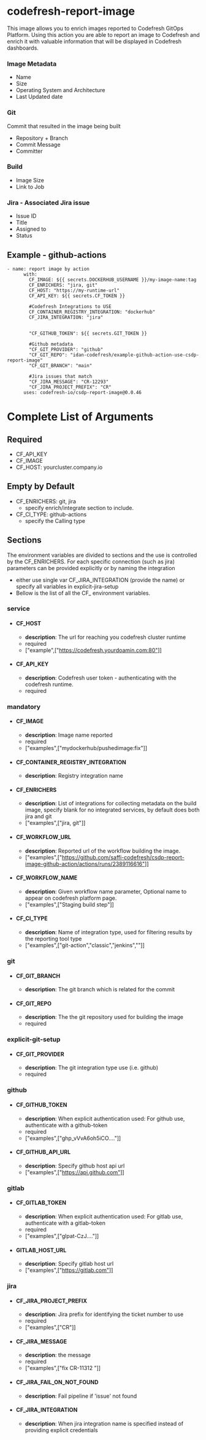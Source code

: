 # codefresh-report-image
This image allows you to enrich images reported to Codefresh GitOps Platform. 
Using this action you are able to report an image to Codefresh and enrich it with valuable information that will be displayed in Codefresh dashboards.

### Image Metadata
* Name
* Size
* Operating System and Architecture
* Last Updated date

### Git
Commit that resulted in the image being built
* Repository + Branch
* Commit Message
* Committer

### Build
* Image Size
* Link to Job

### Jira - Associated Jira issue
* Issue ID
* Title
* Assigned to
* Status

## Example - github-actions
  ```
  - name: report image by action
        with:
          CF_IMAGE: ${{ secrets.DOCKERHUB_USERNAME }}/my-image-name:tag
          CF_ENRICHERS: "jira, git"
          CF_HOST: "https://my-runtime-url"
          CF_API_KEY: ${{ secrets.CF_TOKEN }}
          
          #Codefresh Integrations to USE
          CF_CONTAINER_REGISTRY_INTEGRATION: "dockerhub"
          CF_JIRA_INTEGRATION: "jira"

                 
          "CF_GITHUB_TOKEN": ${{ secrets.GIT_TOKEN }}
          
          #Github metadata
          "CF_GIT_PROVIDER": "github"
          "CF_GIT_REPO": "idan-codefresh/example-github-action-use-csdp-report-image"
          "CF_GIT_BRANCH": "main"
          
	      #Jira issues that match
          "CF_JIRA_MESSAGE": "CR-12293"
          "CF_JIRA_PROJECT_PREFIX": "CR"
        uses: codefresh-io/csdp-report-image@0.0.46

  ```


# Complete List of Arguments
## Required
* CF_API_KEY
* CF_IMAGE
* CF_HOST:  yourcluster.company.io

## Empty by Default
* CF_ENRICHERS: git, jira
  * specify enrich/integrate section to include.
* CF_CI_TYPE: github-actions
  * specify the Calling type
  
## Sections 
The environment variables are divided to sections and the use is controlled by the CF_ENRICHERS. 
For each specific connection (such as jira) parameters can be provided explicitly or by naming the integration
* either use single var CF_JIRA_INTEGRATION (provide the name) or specify all variables in explicit-jira-setup
* Bellow is the list of all the CF_ environment variables. 


### service
- #### CF_HOST
  - **description**: The url for reaching you codefresh cluster runtime
  - required
  - ["example",["https://codefresh.yourdoamin.com:80"]]
- #### CF_API_KEY
  - **description**: Codefresh user token - authenticating with the codefresh runtime.
  - required
### mandatory
- #### CF_IMAGE
  - **description**: Image name reported
  - required
  - ["examples",["mydockerhub/pushedimage:fix"]]
- #### CF_CONTAINER_REGISTRY_INTEGRATION
  - **description**: Registry integration name
- #### CF_ENRICHERS
  - **description**: List of integrations for collecting metadata on the build image, specify blank for no integrated services, by default does both jira and git
  - ["examples",["jira, git"]]
- #### CF_WORKFLOW_URL
  - **description**: Reported url of the workflow building the image.
  - ["examples",["https://github.com/saffi-codefresh/csdp-report-image-github-action/actions/runs/2389116616"]]
- #### CF_WORKFLOW_NAME
  - **description**: Given workflow name parameter, Optional name to appear on codefresh platform page.
  - ["examples",["Staging build step"]]
- #### CF_CI_TYPE
  - **description**: Name of integration type, used for filtering results by the reporting tool type
  - ["examples",["git-action","classic","jenkins",""]]
### git
- #### CF_GIT_BRANCH
  - **description**: The git branch which is related for the commit
- #### CF_GIT_REPO
  - **description**: The the git repository used for building the image
  - required
### explicit-git-setup
- #### CF_GIT_PROVIDER
  - **description**: The git integration type use (i.e. github)
  - required
### github
- #### CF_GITHUB_TOKEN
  - **description**: When explicit authentication used: For github use, authenticate with a github-token
  - required
  - ["examples",["ghp_vVvA6oh5iCO...."]]
- #### CF_GITHUB_API_URL
  - **description**: Specify github host api url
  - ["examples",["https://api.github.com"]]
### gitlab
- #### CF_GITLAB_TOKEN
  - **description**: When explicit authentication used: For gitlab use, authenticate with a gitlab-token
  - required
  - ["examples",["glpat-CzJ...."]]
- #### GITLAB_HOST_URL
  - **description**: Specify gitlab host url
  - ["examples",["https://gitlab.com"]]
### jira
- #### CF_JIRA_PROJECT_PREFIX
  - **description**: Jira prefix for identifying the ticket number to use
  - required
  - ["examples",["CR"]]
- #### CF_JIRA_MESSAGE
  - **description**: the message
  - required
  - ["examples",["fix CR-11312 "]]
- #### CF_JIRA_FAIL_ON_NOT_FOUND
  - **description**: Fail pipeline if 'issue' not found
- #### CF_JIRA_INTEGRATION
  - **description**: When jira integration name is specified instead of providing explicit credentials
